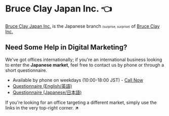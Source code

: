 # Bruce Clay Japan Inc. 👈

[Bruce Clay Japan Inc.](https://bruceclay.jpn.com/) is the Japanese branch <small><small>(surprise, surprise)</small></small> of [Bruce Clay Inc.](https://www.bruceclay.com)

## Need Some Help in Digital Marketing?

We've got offices internationally; if you're an international business looking to enter the **Japanese market**, feel free to contact us by phone or through a short questionnaire.

- Available by phone on weekdays (10:00-18:00 JST) - [Call Now](tel:+81354683860)
- [Questionnaire (English/英語)](https://www.bruceclay.com/jp/contactform.htm)
- [Questionnaire (Japanese/日本語)](https://bruceclay.jpn.com/contact/)

If you're looking for an office targeting a different market, simply use the links in the very top-right corner. **↗**
